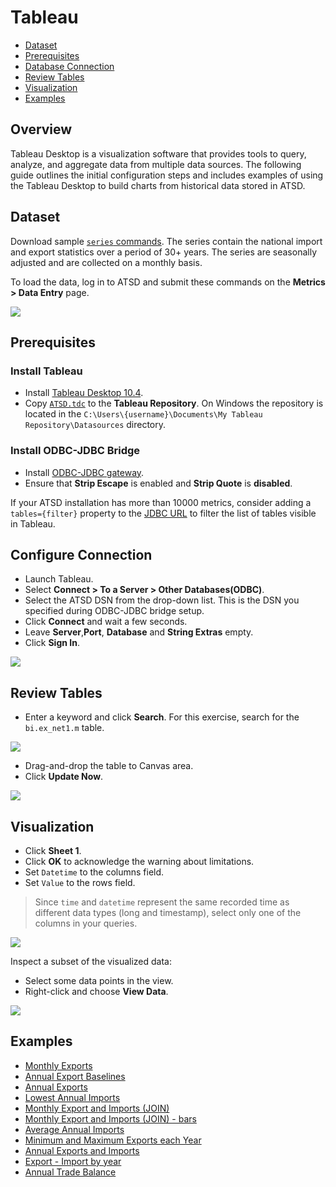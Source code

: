 # Tableau

* [Dataset](#dataset)
* [Prerequisites](#prerequisites)
* [Database Connection](#configure-connection)
* [Review Tables](#review-tables)
* [Visualization](#visualization)
* [Examples](#examples)

## Overview

Tableau Desktop is a visualization software that provides tools to query, analyze, and aggregate data from multiple data sources.  The following guide outlines the initial configuration steps and includes examples of using the Tableau Desktop to build charts from historical data stored in ATSD.

## Dataset

Download sample [`series` commands](./resources/commands.txt). The series contain the national import and export statistics over a period of 30+ years. The series are seasonally adjusted and are collected on a monthly basis.

To load the data, log in to ATSD and submit these commands on the **Metrics > Data Entry** page.

![](./images/metrics_entry.png)

## Prerequisites

### Install Tableau

* Install [Tableau Desktop 10.4](https://www.tableau.com/support/releases).
* Copy [`ATSD.tdc`](./resources/ATSD.tdc) to the **Tableau Repository**. On Windows the repository is located in the `C:\Users\{username}\Documents\My Tableau Repository\Datasources` directory.

### Install ODBC-JDBC Bridge

* Install [ODBC-JDBC gateway](../odbc/README.md).
* Ensure that **Strip Escape** is enabled and **Strip Quote** is **disabled**.

If your ATSD installation has more than 10000 metrics, consider adding a `tables={filter}` property to the [JDBC URL](https://github.com/axibase/atsd-jdbc#jdbc-connection-properties-supported-by-driver) to filter the list of tables visible in Tableau.

## Configure Connection

* Launch Tableau.
* Select **Connect > To a Server > Other Databases(ODBC)**.
* Select the ATSD DSN from the drop-down list. This is the DSN you specified during ODBC-JDBC bridge setup.
* Click **Connect** and wait a few seconds.
* Leave **Server**,**Port**, **Database** and **String Extras** empty.
* Click **Sign In**.

![](./images/configure_connection.png)

## Review Tables

* Enter a keyword and click **Search**. For this exercise, search for the `bi.ex_net1.m` table.

![](./images/search.png)

* Drag-and-drop the table to Canvas area.
* Click **Update Now**.

![](./images/update_now1.png)

## Visualization

* Click **Sheet 1**.
* Click **OK** to acknowledge the warning about limitations.
* Set `Datetime` to the columns field.
* Set `Value` to the rows field.

> Since `time` and `datetime` represent the same recorded time as different data types (long and timestamp), select only one of the columns in your queries.

![](./images/sum_year.png)

Inspect a subset of the visualized data:

* Select some data points in the view.
* Right-click and choose **View Data**.

![](./images/summary1.png)

## Examples

* [Monthly Exports](examples/detailed_values_by_date_no_aggregation_for_one_metric.md)
* [Annual Export Baselines](examples/month_and_year_aggregation.md)
* [Annual Exports](examples/sum_by_year_for_one_metric.md)
* [Lowest Annual Imports](examples/value_aggregation.md)
* [Monthly Export and Imports (JOIN)](examples/detailed_values_by_date_no_aggregation_for_two_metric.md)
* [Monthly Export and Imports (JOIN) - bars](examples/comparison_of_two_metrics_at_one_bar_graph.md)
* [Average Annual Imports](examples/average_by_year_for_one_metric.md)
* [Minimum and Maximum Exports each Year](examples/min_and_max_by_year_for_one_metric.md)
* [Annual Exports and Imports](examples/sum_by_year_for_two_metrics.md)
* [Export - Import by year](examples/export-import_by_year.md)
* [Annual Trade Balance](examples/sum-export-sum-import-by-year.md)
